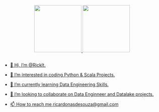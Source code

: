 <div align="center">
  <a href="https://github.com/RickIt">
  <img height="150em" src="https://github-readme-stats.vercel.app/api?username=RickIt&show_icons=true&theme=tokyonight&include_all_commits=true&count_private=true"/>
  <img height="150em" src="https://github-readme-stats.vercel.app/api/top-langs/?username=RickIt&layout=compact&langs_count=7&theme=tokyonight"/>
</div>
          
 ##
  
- 👋 Hi, I’m @RickIt.
- 👀 I’m interested in coding Python & Scala Projects. 
- 🌱 I’m currently learning Data Engineering Skills.
- 💞️ I’m looking to collaborate on Data Enginneer and Datalake projects.
- 📫 How to reach me ricardonasdesouza@gmail.com  
  
  ##
